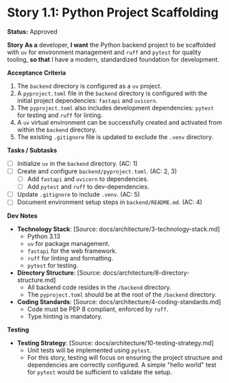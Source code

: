 # Story 1.1: Python Project Scaffolding

**Status:** Approved

**Story**
**As a** developer,
**I want** the Python backend project to be scaffolded with `uv` for environment management and `ruff` and `pytest` for quality tooling,
**so that** I have a modern, standardized foundation for development.

**Acceptance Criteria**
1. The `backend` directory is configured as a `uv` project.
2. A `pyproject.toml` file in the `backend` directory is configured with the initial project dependencies: `fastapi` and `uvicorn`.
3. The `pyproject.toml` also includes development dependencies: `pytest` for testing and `ruff` for linting.
4. A `uv` virtual environment can be successfully created and activated from within the `backend` directory.
5. The existing `.gitignore` file is updated to exclude the `.venv` directory.

**Tasks / Subtasks**
- [ ] Initialize `uv` in the `backend` directory. (AC: 1)
- [ ] Create and configure `backend/pyproject.toml`. (AC: 2, 3)
  - [ ] Add `fastapi` and `uvicorn` to dependencies.
  - [ ] Add `pytest` and `ruff` to dev-dependencies.
- [ ] Update `.gitignore` to include `.venv`. (AC: 5)
- [ ] Document environment setup steps in `backend/README.md`. (AC: 4)

**Dev Notes**
- **Technology Stack**: [Source: docs/architecture/3-technology-stack.md]
  - Python 3.13
  - `uv` for package management.
  - `fastapi` for the web framework.
  - `ruff` for linting and formatting.
  - `pytest` for testing.
- **Directory Structure**: [Source: docs/architecture/8-directory-structure.md]
  - All backend code resides in the `/backend` directory.
  - The `pyproject.toml` should be at the root of the `/backend` directory.
- **Coding Standards**: [Source: docs/architecture/4-coding-standards.md]
  - Code must be PEP 8 compliant, enforced by `ruff`.
  - Type hinting is mandatory.

**Testing**
- **Testing Strategy**: [Source: docs/architecture/10-testing-strategy.md]
  - Unit tests will be implemented using `pytest`.
  - For this story, testing will focus on ensuring the project structure and dependencies are correctly configured. A simple "hello world" test for `pytest` would be sufficient to validate the setup.
